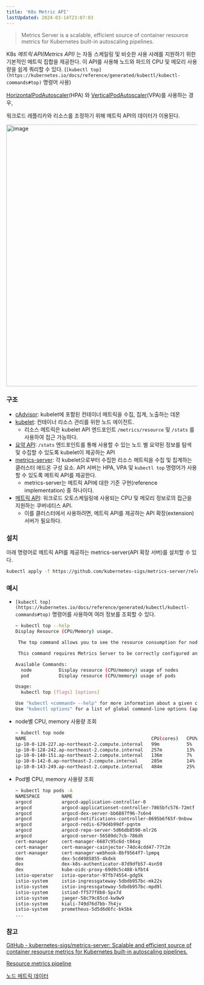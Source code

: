 ```yaml
---
title: 'K8s Metric API'
lastUpdated: 2024-03-14T23:07:03
---
```

> Metrics Server is a scalable, efficient source of container resource metrics for Kubernetes built-in autoscaling pipelines.

K8s *메트릭 API(Metrics API)* 는 자동 스케일링 및 비슷한 사용 사례를 지원하기 위한 기본적인 메트릭 집합을 제공한다. 이 API를 사용해 노드와 파드의 CPU 및 메모리 사용량을 쉽게 쿼리할 수 있다. (`[kubectl top](https://kubernetes.io/docs/reference/generated/kubectl/kubectl-commands#top)` 명령어 사용)

[HorizontalPodAutoscaler](https://kubernetes.io/ko/docs/tasks/run-application/horizontal-pod-autoscale/)(HPA) 와 [VerticalPodAutoscaler](https://github.com/kubernetes/autoscaler/tree/master/vertical-pod-autoscaler#readme)(VPA)를 사용하는 경우, 

워크로드 레플리카와 리소스를 조정하기 위해 메트릭 API의 데이터가 이용된다.

<img width="689" alt="image" src="https://github.com/rlaisqls/TIL/assets/81006587/0d4c8d11-9fe6-4f5b-a34a-65fbc15c6816">

### 구조

- [cAdvisor](https://github.com/google/cadvisor): kubelet에 포함된 컨테이너 메트릭을 수집, 집계, 노출하는 데몬
- [kubelet](https://kubernetes.io/ko/docs/concepts/overview/components/#kubelet): 컨테이너 리소스 관리를 위한 노드 에이전트.
    - 리소스 메트릭은 kubelet API 엔드포인트 `/metrics/resource` 및 `/stats` 를 사용하여 접근 가능하다.
- [요약 API](https://kubernetes.io/ko/docs/tasks/debug/debug-cluster/resource-metrics-pipeline/#summary-api-source): `/stats` 엔드포인트를 통해 사용할 수 있는 노드 별 요약된 정보를 탐색 및 수집할 수 있도록 kubelet이 제공하는 API
- [metrics-server](https://kubernetes.io/ko/docs/tasks/debug/debug-cluster/resource-metrics-pipeline/#metrics-server): 각 kubelet으로부터 수집한 리소스 메트릭을 수집 및 집계하는 클러스터 애드온 구성 요소. 
API 서버는 HPA, VPA 및 `kubectl top` 명령어가 사용할 수 있도록 메트릭 API를 제공한다.
    - metrics-server는 메트릭 API에 대한 기준 구현(reference implementation) 중 하나이다.
- [메트릭 API](https://kubernetes.io/ko/docs/tasks/debug/debug-cluster/resource-metrics-pipeline/#metrics-api): 워크로드 오토스케일링에 사용되는 CPU 및 메모리 정보로의 접근을 지원하는 쿠버네티스 API.
    - 이를 클러스터에서 사용하려면, 메트릭 API를 제공하는 API 확장(extension) 서버가 필요하다.

### 설치

아래 명령어로 메트릭 API를 제공하는 metrics-server(API 확장 서버)를 설치할 수 있다.

```bash
kubectl apply -f https://github.com/kubernetes-sigs/metrics-server/releases/latest/download/components.yaml
```

### 예시

- `[kubectl top](https://kubernetes.io/docs/reference/generated/kubectl/kubectl-commands#top)` 명령어를 사용하여 여러 정보를 조회할 수 있다.
    
    ```bash
    ~ kubectl top --help
    Display Resource (CPU/Memory) usage.
    
     The top command allows you to see the resource consumption for nodes or pods.
    
     This command requires Metrics Server to be correctly configured and working on the server.
    
    Available Commands:
      node          Display resource (CPU/memory) usage of nodes
      pod           Display resource (CPU/memory) usage of pods
    
    Usage:
      kubectl top [flags] [options]
    
    Use "kubectl <command> --help" for more information about a given command.
    Use "kubectl options" for a list of global command-line options (applies to all commands).
    ```
    
- node별 CPU, memory 사용량 조회
    
    ```bash
    ~ kubectl top node
    NAME                                              CPU(cores)   CPU%   MEMORY(bytes)   MEMORY%
    ip-10-0-128-227.ap-northeast-2.compute.internal   99m          5%     2810Mi          40%
    ip-10-0-128-242.ap-northeast-2.compute.internal   257m         13%    6427Mi          91%
    ip-10-0-140-151.ap-northeast-2.compute.internal   136m         7%     3203Mi          45%
    ip-10-0-142-0.ap-northeast-2.compute.internal     285m         14%    5090Mi          72%
    ip-10-0-143-249.ap-northeast-2.compute.internal   484m         25%    6083Mi          86%
    ```
    
- Pod별 CPU, memory 사용량 조회
    
    ```bash
    ~ kubectl top pods -A
    NAMESPACE        NAME                                                        CPU(cores)   MEMORY(bytes)
    argocd           argocd-application-controller-0                             46m          205Mi
    argocd           argocd-applicationset-controller-7865bfc576-72mtf           1m           25Mi
    argocd           argocd-dex-server-bb6887f96-7s6n4                           1m           17Mi
    argocd           argocd-notifications-controller-8695b6f65f-9nbvw            1m           19Mi
    argocd           argocd-redis-679d4b99df-pqntm                               2m           4Mi
    argocd           argocd-repo-server-5d66db8598-mlr26                         1m           64Mi
    argocd           argocd-server-56589dc7cb-786dh                              1m           18Mi
    cert-manager     cert-manager-6687c95c6d-t84xg                               4m           80Mi
    cert-manager     cert-manager-cainjector-74dc4cdd47-77t2m                    4m           102Mi
    cert-manager     cert-manager-webhook-8bf9564f7-lpmpq                        4m           63Mi
    dex              dex-5cd4985855-4kdxk                                        3m           65Mi
    dex              dex-k8s-authenticator-87d9dfb57-4sn59                       3m           60Mi
    dex              kube-oidc-proxy-69d9c5c488-kfbt4                            4m           67Mi
    istio-operator   istio-operator-97fb74554-gdg5k                              2m           66Mi
    istio-system     istio-ingressgateway-5dbdb957bc-mk22s                       6m           55Mi
    istio-system     istio-ingressgateway-5dbdb957bc-mpd9l                       5m           52Mi
    istio-system     istiod-ff577f8b8-5px7d                                      2m           114Mi
    istio-system     jaeger-58c79c85cd-kw9w9                                     8m           39Mi
    istio-system     kiali-749d76d7bb-7h4jv                                      2m           35Mi
    istio-system     prometheus-5d5d6d6fc-bk5bk                                  114m         1091Mi
    ...
    ```
    

### 참고

[GitHub - kubernetes-sigs/metrics-server: Scalable and efficient source of container resource metrics for Kubernetes built-in autoscaling pipelines.](https://github.com/kubernetes-sigs/metrics-server)

[Resource metrics pipeline](https://kubernetes.io/docs/tasks/debug/debug-cluster/resource-metrics-pipeline/)

[노드 메트릭 데이터](https://kubernetes.io/ko/docs/reference/instrumentation/node-metrics/)